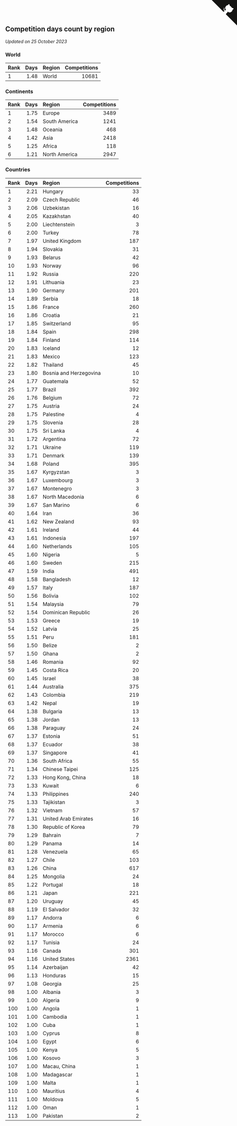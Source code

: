 ## Competition days count by region

*Updated on 25 October 2023*


### World

| Rank | Days | Region | Competitions |
| :--- | ---: | :--- | ---: |
| 1 | 1.48 | World | 10681 |

### Continents

| Rank | Days | Region | Competitions |
| :--- | ---: | :--- | ---: |
| 1 | 1.75 | Europe | 3489 |
| 2 | 1.54 | South America | 1241 |
| 3 | 1.48 | Oceania | 468 |
| 4 | 1.42 | Asia | 2418 |
| 5 | 1.25 | Africa | 118 |
| 6 | 1.21 | North America | 2947 |

### Countries

| Rank | Days | Region | Competitions |
| :--- | ---: | :--- | ---: |
| 1 | 2.21 | Hungary | 33 |
| 2 | 2.09 | Czech Republic | 46 |
| 3 | 2.06 | Uzbekistan | 16 |
| 4 | 2.05 | Kazakhstan | 40 |
| 5 | 2.00 | Liechtenstein | 3 |
| 6 | 2.00 | Turkey | 78 |
| 7 | 1.97 | United Kingdom | 187 |
| 8 | 1.94 | Slovakia | 31 |
| 9 | 1.93 | Belarus | 42 |
| 10 | 1.93 | Norway | 96 |
| 11 | 1.92 | Russia | 220 |
| 12 | 1.91 | Lithuania | 23 |
| 13 | 1.90 | Germany | 201 |
| 14 | 1.89 | Serbia | 18 |
| 15 | 1.86 | France | 260 |
| 16 | 1.86 | Croatia | 21 |
| 17 | 1.85 | Switzerland | 95 |
| 18 | 1.84 | Spain | 298 |
| 19 | 1.84 | Finland | 114 |
| 20 | 1.83 | Iceland | 12 |
| 21 | 1.83 | Mexico | 123 |
| 22 | 1.82 | Thailand | 45 |
| 23 | 1.80 | Bosnia and Herzegovina | 10 |
| 24 | 1.77 | Guatemala | 52 |
| 25 | 1.77 | Brazil | 392 |
| 26 | 1.76 | Belgium | 72 |
| 27 | 1.75 | Austria | 24 |
| 28 | 1.75 | Palestine | 4 |
| 29 | 1.75 | Slovenia | 28 |
| 30 | 1.75 | Sri Lanka | 4 |
| 31 | 1.72 | Argentina | 72 |
| 32 | 1.71 | Ukraine | 119 |
| 33 | 1.71 | Denmark | 139 |
| 34 | 1.68 | Poland | 395 |
| 35 | 1.67 | Kyrgyzstan | 3 |
| 36 | 1.67 | Luxembourg | 3 |
| 37 | 1.67 | Montenegro | 3 |
| 38 | 1.67 | North Macedonia | 6 |
| 39 | 1.67 | San Marino | 6 |
| 40 | 1.64 | Iran | 36 |
| 41 | 1.62 | New Zealand | 93 |
| 42 | 1.61 | Ireland | 44 |
| 43 | 1.61 | Indonesia | 197 |
| 44 | 1.60 | Netherlands | 105 |
| 45 | 1.60 | Nigeria | 5 |
| 46 | 1.60 | Sweden | 215 |
| 47 | 1.59 | India | 491 |
| 48 | 1.58 | Bangladesh | 12 |
| 49 | 1.57 | Italy | 187 |
| 50 | 1.56 | Bolivia | 102 |
| 51 | 1.54 | Malaysia | 79 |
| 52 | 1.54 | Dominican Republic | 26 |
| 53 | 1.53 | Greece | 19 |
| 54 | 1.52 | Latvia | 25 |
| 55 | 1.51 | Peru | 181 |
| 56 | 1.50 | Belize | 2 |
| 57 | 1.50 | Ghana | 2 |
| 58 | 1.46 | Romania | 92 |
| 59 | 1.45 | Costa Rica | 20 |
| 60 | 1.45 | Israel | 38 |
| 61 | 1.44 | Australia | 375 |
| 62 | 1.43 | Colombia | 219 |
| 63 | 1.42 | Nepal | 19 |
| 64 | 1.38 | Bulgaria | 13 |
| 65 | 1.38 | Jordan | 13 |
| 66 | 1.38 | Paraguay | 24 |
| 67 | 1.37 | Estonia | 51 |
| 68 | 1.37 | Ecuador | 38 |
| 69 | 1.37 | Singapore | 41 |
| 70 | 1.36 | South Africa | 55 |
| 71 | 1.34 | Chinese Taipei | 125 |
| 72 | 1.33 | Hong Kong, China | 18 |
| 73 | 1.33 | Kuwait | 6 |
| 74 | 1.33 | Philippines | 240 |
| 75 | 1.33 | Tajikistan | 3 |
| 76 | 1.32 | Vietnam | 57 |
| 77 | 1.31 | United Arab Emirates | 16 |
| 78 | 1.30 | Republic of Korea | 79 |
| 79 | 1.29 | Bahrain | 7 |
| 80 | 1.29 | Panama | 14 |
| 81 | 1.28 | Venezuela | 65 |
| 82 | 1.27 | Chile | 103 |
| 83 | 1.26 | China | 617 |
| 84 | 1.25 | Mongolia | 24 |
| 85 | 1.22 | Portugal | 18 |
| 86 | 1.21 | Japan | 221 |
| 87 | 1.20 | Uruguay | 45 |
| 88 | 1.19 | El Salvador | 32 |
| 89 | 1.17 | Andorra | 6 |
| 90 | 1.17 | Armenia | 6 |
| 91 | 1.17 | Morocco | 6 |
| 92 | 1.17 | Tunisia | 24 |
| 93 | 1.16 | Canada | 301 |
| 94 | 1.16 | United States | 2361 |
| 95 | 1.14 | Azerbaijan | 42 |
| 96 | 1.13 | Honduras | 15 |
| 97 | 1.08 | Georgia | 25 |
| 98 | 1.00 | Albania | 3 |
| 99 | 1.00 | Algeria | 9 |
| 100 | 1.00 | Angola | 1 |
| 101 | 1.00 | Cambodia | 1 |
| 102 | 1.00 | Cuba | 1 |
| 103 | 1.00 | Cyprus | 8 |
| 104 | 1.00 | Egypt | 6 |
| 105 | 1.00 | Kenya | 5 |
| 106 | 1.00 | Kosovo | 3 |
| 107 | 1.00 | Macau, China | 1 |
| 108 | 1.00 | Madagascar | 1 |
| 109 | 1.00 | Malta | 1 |
| 110 | 1.00 | Mauritius | 4 |
| 111 | 1.00 | Moldova | 5 |
| 112 | 1.00 | Oman | 1 |
| 113 | 1.00 | Pakistan | 2 |


<a href="https://github.com/JustinTimeCuber/wca_statistics" class="github-corner" aria-label="View source on Github"><svg width="80" height="80" viewBox="0 0 250 250" style="fill:#151513; color:#fff; position: absolute; top: 0; border: 0; right: 0;" aria-hidden="true"><path d="M0,0 L115,115 L130,115 L142,142 L250,250 L250,0 Z"></path><path d="M128.3,109.0 C113.8,99.7 119.0,89.6 119.0,89.6 C122.0,82.7 120.5,78.6 120.5,78.6 C119.2,72.0 123.4,76.3 123.4,76.3 C127.3,80.9 125.5,87.3 125.5,87.3 C122.9,97.6 130.6,101.9 134.4,103.2" fill="currentColor" style="transform-origin: 130px 106px;" class="octo-arm"></path><path d="M115.0,115.0 C114.9,115.1 118.7,116.5 119.8,115.4 L133.7,101.6 C136.9,99.2 139.9,98.4 142.2,98.6 C133.8,88.0 127.5,74.4 143.8,58.0 C148.5,53.4 154.0,51.2 159.7,51.0 C160.3,49.4 163.2,43.6 171.4,40.1 C171.4,40.1 176.1,42.5 178.8,56.2 C183.1,58.6 187.2,61.8 190.9,65.4 C194.5,69.0 197.7,73.2 200.1,77.6 C213.8,80.2 216.3,84.9 216.3,84.9 C212.7,93.1 206.9,96.0 205.4,96.6 C205.1,102.4 203.0,107.8 198.3,112.5 C181.9,128.9 168.3,122.5 157.7,114.1 C157.9,116.9 156.7,120.9 152.7,124.9 L141.0,136.5 C139.8,137.7 141.6,141.9 141.8,141.8 Z" fill="currentColor" class="octo-body"></path></svg></a><style>.github-corner:hover .octo-arm{animation:octocat-wave 560ms ease-in-out}@keyframes octocat-wave{0%,100%{transform:rotate(0)}20%,60%{transform:rotate(-25deg)}40%,80%{transform:rotate(10deg)}}@media (max-width:500px){.github-corner:hover .octo-arm{animation:none}.github-corner .octo-arm{animation:octocat-wave 560ms ease-in-out}}</style>
